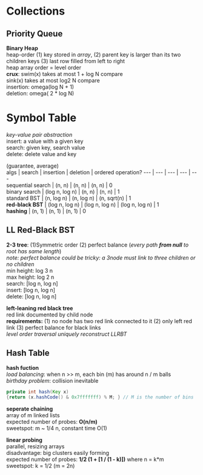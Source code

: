 # Collections  
  
## Priority Queue
  
  **Binary Heap**  
  heap-order (1) key stored in *array*, (2) parent key is larger than its two children keys (3) last row filled from left to right  
  heap array order = level order  
  **crux**: swim(x) takes at most 1 + log N compare   
            sink(x) takes at most log2 N compare  
  insertion: omega(log N + 1)  
  deletion: omega( 2 * log N)
  
  

# Symbol Table  
  
  *key-value pair abstraction*  
  insert: a value with a given key  
  search: given key, search value  
  delete: delete value and key  
  
(guarantee, average)  
algs | search | insertion | deletion | ordered operation? 
--- | --- | --- | --- | ---  
sequential search | (n, n) | (n, n) | (n, n) | 0  
binary search | (log n, log n) | (n, n) | (n, n) | 1  
standard BST | (n, log n) | (n, log n) | (n, sqrt(n) | 1  
**red-black BST** | (log n, log n) | (log n, log n) | (log n, log n) | 1  
**hashing** | (n, 1) | (n, 1) | (n, 1) | 0  



## LL Red-Black BST  
**2-3 tree**: (1)Symmetric order (2) perfect balance (*every path **from null** to root has same length*)  
*note: perfect balance could be tricky: a 3node must link to three children or no children*  
min height: log 3 n  
max height: log 2 n  
search: [log n, log n]  
insert: [log n, log n]  
delete: [log n, log n]
  
  **left-leaning red black tree**  
  red link documented by child node  
  **requirements:** (1) no node has two red link connected to it (2) only left red link (3) perfect balance for black links  
  *level order traversal uniquely reconstruct LLRBT*  
  
## Hash Table  
**hash fuction**  
*load balancing*: when n >> m, each bin (m) has around n / m balls  
*birthday problem*: collision inevitable  
  ``` java
  private int hash(Key x)  
  {return (x.hashCode() & 0x7fffffff) % M; } // M is the number of bins  
  ```

**seperate chaining**  
array of m linked lists  
expected number of probes: **O(n/m)**  
sweetspot: m ~ 1/4 n, constant time O(1)  

**linear probing**  
parallel, resizing arrays  
disadvantage: big clusters easily forming  
expected number of probes: **1/2 (1 + [1 / (1 - k)])** where n = k*m   
sweetspot: k = 1/2 (m = 2n)  

  







